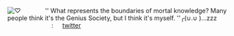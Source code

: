 ![♡](https://i.postimg.cc/Vv3qQ61c/hertamei.png) 
⠀⠀⠀⠀⠀'' What represents the boundaries of mortal knowledge? Many people think it's the Genius Society, but I think it's myself. ''╭(∪.∪ )...zzz
⠀⠀⠀⠀⠀ ⠀ ⠀⠀⠀:⠀⠀[twitter](https://x.com/ethewitch)
